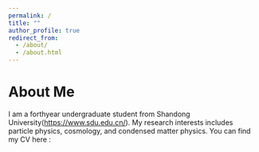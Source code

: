 ```yaml
---
permalink: /
title: ""
author_profile: true
redirect_from: 
  - /about/
  - /about.html
---
```


**About Me**                                            
==========
I am a forthyear undergraduate student from Shandong University(https://www.sdu.edu.cn/).
My research interests includes particle physics, cosmology, and condensed matter physics.
You can find my CV here :
